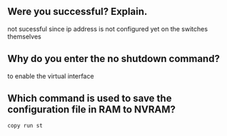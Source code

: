 
## Were you successful? Explain.

not sucessful since ip address is not configured yet on the switches themselves

## Why do you enter the no shutdown command?

to enable the virtual interface

## Which command is used to save the configuration file in RAM to NVRAM?

`copy run st`



